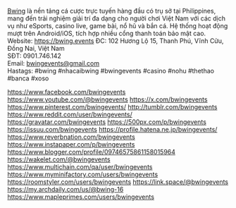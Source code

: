 
<a href="https://bwing.events">Bwing</a> là nền tảng cá cược trực tuyến hàng đầu có trụ sở tại Philippines, mang đến trải nghiệm giải trí đa dạng cho người chơi Việt Nam với các dịch vụ như eSports, casino live, game bài, nổ hũ và bắn cá. Hệ thống hoạt động mượt trên Android/iOS, tích hợp nhiều cổng thanh toán bảo mật cao.
Website: <a href="https://bwing.events">https://bwing.events</a>
ĐC: 102 Hương Lộ 15, Thanh Phú, Vĩnh Cửu, Đồng Nai, Việt Nam       
SĐT: 0901.746.142     
Email: bwingevents@gmail.com   
Hastags: #bwing #nhacaibwing #bwingevents #casino #nohu #thethao #banca #xoso


<a href="https://www.facebook.com/bwingevents">https://www.facebook.com/bwingevents</a>
<a href="https://www.youtube.com/@bwingevents">https://www.youtube.com/@bwingevents</a>
<a href="https://x.com/bwingevents">https://x.com/bwingevents</a>
<a href="https://www.pinterest.com/bwingevents/">https://www.pinterest.com/bwingevents/</a>
<a href="http://tumblr.com/bwingevents">http://tumblr.com/bwingevents</a>
<a href="https://www.reddit.com/user/bwingevents/">https://www.reddit.com/user/bwingevents/</a>
<a href="https://gravatar.com/bwingevents">https://gravatar.com/bwingevents</a>
<a href="https://500px.com/p/bwingevents">https://500px.com/p/bwingevents</a>
<a href="https://issuu.com/bwingevents">https://issuu.com/bwingevents</a>
<a href="https://profile.hatena.ne.jp/bwingevents/">https://profile.hatena.ne.jp/bwingevents/</a>
<a href="https://www.reverbnation.com/bwingevents">https://www.reverbnation.com/bwingevents</a>
<a href="https://www.instapaper.com/p/bwingevents">https://www.instapaper.com/p/bwingevents</a>
<a href="https://www.blogger.com/profile/09746575861158015964">https://www.blogger.com/profile/09746575861158015964</a>
<a href="https://wakelet.com/@bwingevents">https://wakelet.com/@bwingevents</a>
<a href="https://www.multichain.com/qa/user/bwingevents">https://www.multichain.com/qa/user/bwingevents</a>
<a href="https://www.myminifactory.com/users/bwingevents">https://www.myminifactory.com/users/bwingevents</a>
<a href="https://roomstyler.com/users/bwingevents">https://roomstyler.com/users/bwingevents</a>
<a href="https://link.space/@bwingevents">https://link.space/@bwingevents</a>
<a href="https://my.archdaily.com/us/@bwing-16">https://my.archdaily.com/us/@bwing-16</a>
<a href="https://www.mapleprimes.com/users/bwingevents">https://www.mapleprimes.com/users/bwingevents</a>
